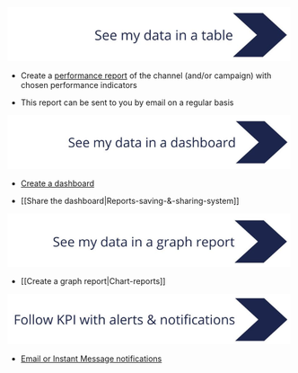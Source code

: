 

![](.gitbook/image-20220503-141552.png)


* Create a [performance report](#) of the channel (and/or campaign) with chosen performance indicators


* This report can be sent to you by email on a regular basis



![](.gitbook/image-20220503-141608.png)


* [Create a dashboard](#)


* [[Share the dashboard|Reports-saving-&-sharing-system]]



![](.gitbook/image-20220503-141631.png)


* [[Create a graph report|Chart-reports]]



![](.gitbook/image-20220503-141646.png)


* [Email or Instant Message notifications](#)









